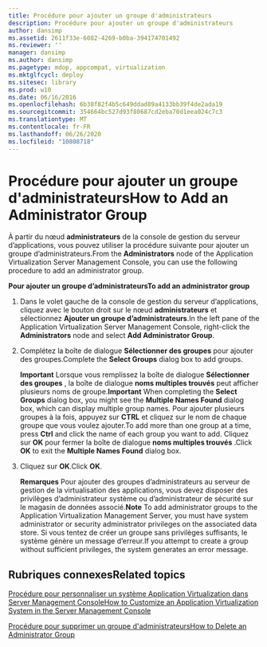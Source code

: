 ```yaml
---
title: Procédure pour ajouter un groupe d'administrateurs
description: Procédure pour ajouter un groupe d'administrateurs
author: dansimp
ms.assetid: 2611f33e-6082-4269-b0ba-394174701492
ms.reviewer: ''
manager: dansimp
ms.author: dansimp
ms.pagetype: mdop, appcompat, virtualization
ms.mktglfcycl: deploy
ms.sitesec: library
ms.prod: w10
ms.date: 06/16/2016
ms.openlocfilehash: 6b38f82f4b5c649ddad89a4133bb39f4de2ada19
ms.sourcegitcommit: 354664bc527d93f80687cd2eba70d1eea024c7c3
ms.translationtype: MT
ms.contentlocale: fr-FR
ms.lasthandoff: 06/26/2020
ms.locfileid: "10808718"
---
```

# <span data-ttu-id="5848e-103">Procédure pour ajouter un groupe d'administrateurs</span><span class="sxs-lookup"><span data-stu-id="5848e-103">How to Add an Administrator Group</span></span>


<span data-ttu-id="5848e-104">À partir du nœud **administrateurs** de la console de gestion du serveur d’applications, vous pouvez utiliser la procédure suivante pour ajouter un groupe d’administrateurs.</span><span class="sxs-lookup"><span data-stu-id="5848e-104">From the **Administrators** node of the Application Virtualization Server Management Console, you can use the following procedure to add an administrator group.</span></span>

**<span data-ttu-id="5848e-105">Pour ajouter un groupe d’administrateurs</span><span class="sxs-lookup"><span data-stu-id="5848e-105">To add an administrator group</span></span>**

1.  <span data-ttu-id="5848e-106">Dans le volet gauche de la console de gestion du serveur d’applications, cliquez avec le bouton droit sur le nœud **administrateurs** et sélectionnez **Ajouter un groupe d’administrateurs**.</span><span class="sxs-lookup"><span data-stu-id="5848e-106">In the left pane of the Application Virtualization Server Management Console, right-click the **Administrators** node and select **Add Administrator Group**.</span></span>

2.  <span data-ttu-id="5848e-107">Complétez la boîte de dialogue **Sélectionner des groupes** pour ajouter des groupes.</span><span class="sxs-lookup"><span data-stu-id="5848e-107">Complete the **Select Groups** dialog box to add groups.</span></span>

    <span data-ttu-id="5848e-108">**Important**  Lorsque vous remplissez la boîte de dialogue **Sélectionner des groupes** , la boîte de dialogue **noms multiples trouvés** peut afficher plusieurs noms de groupe.</span><span class="sxs-lookup"><span data-stu-id="5848e-108">**Important** When completing the **Select Groups** dialog box, you might see the **Multiple Names Found** dialog box, which can display multiple group names.</span></span> <span data-ttu-id="5848e-109">Pour ajouter plusieurs groupes à la fois, appuyez sur **CTRL** et cliquez sur le nom de chaque groupe que vous voulez ajouter.</span><span class="sxs-lookup"><span data-stu-id="5848e-109">To add more than one group at a time, press **Ctrl** and click the name of each group you want to add.</span></span> <span data-ttu-id="5848e-110">Cliquez sur **OK** pour fermer la boîte de dialogue **noms multiples trouvés** .</span><span class="sxs-lookup"><span data-stu-id="5848e-110">Click **OK** to exit the **Multiple Names Found** dialog box.</span></span>

     

3.  <span data-ttu-id="5848e-111">Cliquez sur **OK**.</span><span class="sxs-lookup"><span data-stu-id="5848e-111">Click **OK**.</span></span>

    <span data-ttu-id="5848e-112">**Remarques**  Pour ajouter des groupes d’administrateurs au serveur de gestion de la virtualisation des applications, vous devez disposer des privilèges d’administrateur système ou d’administrateur de sécurité sur le magasin de données associé.</span><span class="sxs-lookup"><span data-stu-id="5848e-112">**Note** To add administrator groups to the Application Virtualization Management Server, you must have system administrator or security administrator privileges on the associated data store.</span></span> <span data-ttu-id="5848e-113">Si vous tentez de créer un groupe sans privilèges suffisants, le système génère un message d’erreur.</span><span class="sxs-lookup"><span data-stu-id="5848e-113">If you attempt to create a group without sufficient privileges, the system generates an error message.</span></span>

     

## <span data-ttu-id="5848e-114">Rubriques connexes</span><span class="sxs-lookup"><span data-stu-id="5848e-114">Related topics</span></span>


[<span data-ttu-id="5848e-115">Procédure pour personnaliser un système Application Virtualization dans Server Management Console</span><span class="sxs-lookup"><span data-stu-id="5848e-115">How to Customize an Application Virtualization System in the Server Management Console</span></span>](how-to-customize-an-application-virtualization-system-in-the-server-management-console.md)

[<span data-ttu-id="5848e-116">Procédure pour supprimer un groupe d'administrateurs</span><span class="sxs-lookup"><span data-stu-id="5848e-116">How to Delete an Administrator Group</span></span>](how-to-delete-an-administrator-group.md)

 

 





